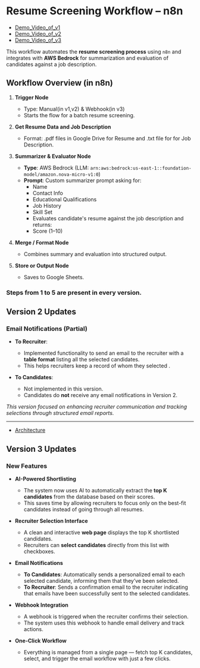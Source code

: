 #  Resume Screening Workflow – n8n

 - [Demo_Video_of_v1](https://drive.google.com/file/d/10_LuHV6t3m4SCRuGqvhMcsuMpdA1dKRD/view?usp=sharing)
-  [Demo_Video_of_v2](https://drive.google.com/file/d/1N9xcewCepLZBqRprVyHqf-Ddg92aqZOu/view?usp=sharing)
-  [Demo_Video_of_v3](https://drive.google.com/file/d/1YLW6zx0KERR87mzNRjKeXX8qzh-A0Fb3/view?usp=sharing)

This workflow automates the **resume screening process** using `n8n` and integrates with **AWS Bedrock** for summarization and evaluation of candidates against a job description.

##  Workflow Overview (in n8n)  

1. **Trigger Node**  
   - Type: Manual(in v1,v2) & Webhook(in v3) 
   - Starts the flow for a batch resume screening.

2. **Get Resume Data and Job Description**  
   - Format: .pdf files in Google Drive for Resume and .txt file for for Job Description.

3. **Summarizer & Evaluator Node**  
   - **Type**: AWS Bedrock (LLM: `arn:aws:bedrock:us-east-1::foundation-model/amazon.nova-micro-v1:0`)
   - **Prompt**: Custom summarizer prompt asking for:
     - Name  
     - Contact Info  
     - Educational Qualifications  
     - Job History  
     - Skill Set
     - Evaluates candidate's resume against the job description and returns:
     - Score (1–10) 


4. **Merge / Format Node**  
   - Combines summary and evaluation into structured output.

5. **Store or Output Node**  
   - Saves to Google Sheets.
  
  ### Steps from 1 to 5 are present in every version.

## Version 2 Updates

### Email Notifications (Partial)

- **To Recruiter**: 
  - Implemented functionality to send an email to the recruiter with a **table format** listing all the selected candidates.
  - This helps recruiters keep a record of whom they selected .

- **To Candidates**: 
  - Not implemented in this version.
  - Candidates do **not** receive any email notifications in Version 2.

 *This version focused on enhancing recruiter communication and tracking selections through structured email reports.*

---
- [Architecture]()

 ## Version 3 Updates

### New Features

- **AI-Powered Shortlisting**
  - The system now uses AI to automatically extract the **top K candidates** from the database based on their scores.
  - This saves time by allowing recruiters to focus only on the best-fit candidates instead of going through all resumes.

- **Recruiter Selection Interface**
  - A clean and interactive **web page** displays the top K shortlisted candidates.
  - Recruiters can **select candidates** directly from this list with checkboxes.

- **Email Notifications**
  - **To Candidates**: Automatically sends a personalized email to each selected candidate, informing them that they’ve been selected.
  - **To Recruiter**: Sends a confirmation email to the recruiter indicating that emails have been successfully sent to the selected candidates.

- **Webhook Integration**
  - A webhook is triggered when the recruiter confirms their selection.
  - The system uses this webhook to handle email delivery and track actions.

- **One-Click Workflow**
  - Everything is managed from a single page — fetch top K candidates, select, and trigger the email workflow with just a few clicks.

